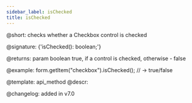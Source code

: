 ```yaml
---
sidebar_label: isChecked
title: isChecked
---          
```


@short: checks whether a Checkbox control is checked

@signature: {'isChecked(): boolean;'}

@returns:
param   boolean     true, if a control is checked, otherwise - false

@example:
form.getItem("checkbox").isChecked(); // -> true/false


@template: api_method
@descr:

@changelog: added in v7.0

